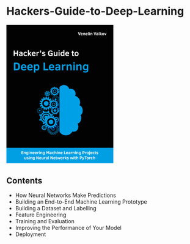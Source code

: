 # Hackers-Guide-to-Deep-Learning

<a href="https://curiousily.com/hackers-guide-to-deep-learning/" target="_blank">
  <img src="https://raw.githubusercontent.com/curiousily/Hackers-Guide-to-Deep-Learning/master/.github/book-cover.png" width="280">
</a>

## Contents

- How Neural Networks Make Predictions
- Building an End-to-End Machine Learning Prototype
- Building a Dataset and Labelling
- Feature Engineering
- Training and Evaluation
- Improving the Performance of Your Model
- Deployment
